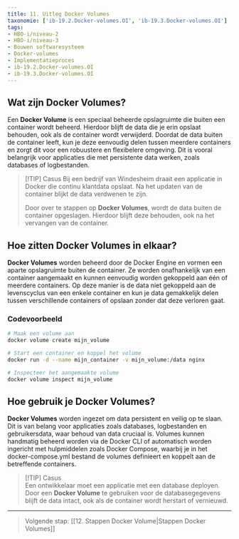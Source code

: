 ```yaml
---
title: 11. Uitleg Docker Volumes
taxonomie: ['ib-19.2.Docker-volumes.OI', 'ib-19.3.Docker-volumes.OI']
tags:
- HBO-i/niveau-2
- HBO-i/niveau-3
- Bouwen softwaresysteem
- Docker-volumes
- Implementatieproces
- ib-19.2.Docker-volumes.OI
- ib-19.3.Docker-volumes.OI
---
```


## Wat zijn Docker Volumes?
Een **Docker Volume** is een speciaal beheerde opslagruimte die buiten een container wordt beheerd. Hierdoor blijft de data die je erin opslaat behouden, ook als de container wordt verwijderd. Doordat de data buiten de container leeft, kun je deze eenvoudig delen tussen meerdere containers en zorgt dit voor een robuustere en flexibelere omgeving. Dit is vooral belangrijk voor applicaties die met persistente data werken, zoals databases of logbestanden.

> [!TIP] Casus
> Bij een bedrijf van Windesheim draait een applicatie in Docker die continu klantdata opslaat. Na het updaten van de container blijkt de data verdwenen te zijn.
> 
> Door over te stappen op **Docker Volumes**, wordt de data buiten de container opgeslagen. Hierdoor blijft deze behouden, ook na het vervangen van de container.

## Hoe zitten Docker Volumes in elkaar?
**Docker Volumes** worden beheerd door de Docker Engine en vormen een aparte opslagruimte buiten de container. Ze worden onafhankelijk van een container aangemaakt en kunnen eenvoudig worden gekoppeld aan één of meerdere containers. Op deze manier is de data niet gekoppeld aan de levenscyclus van een enkele container en kun je data gemakkelijk delen tussen verschillende containers of opslaan zonder dat deze verloren gaat.

### Codevoorbeeld
```bash
# Maak een volume aan
docker volume create mijn_volume

# Start een container en koppel het volume
docker run -d --name mijn_container -v mijn_volume:/data nginx

# Inspecteer het aangemaakte volume
docker volume inspect mijn_volume
```

## Hoe gebruik je Docker Volumes?
**Docker Volumes** worden ingezet om data persistent en veilig op te slaan. Dit is van belang voor applicaties zoals databases, logbestanden en gebruikersdata, waar behoud van data cruciaal is. Volumes kunnen handmatig beheerd worden via de Docker CLI of automatisch worden ingericht met hulpmiddelen zoals Docker Compose, waarbij je in het docker-compose.yml bestand de volumes definieert en koppelt aan de betreffende containers.

> [!TIP] Casus  
> Een ontwikkelaar moet een applicatie met een database deployen. Door een **Docker Volume** te gebruiken voor de databasegegevens blijft de data intact, ook als de container wordt herstart of vernieuwd.

---

> Volgende stap: [[12. Stappen Docker Volume|Stappen Docker Volumes]]